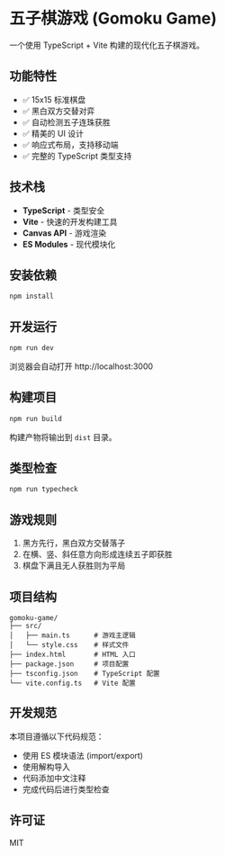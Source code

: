 # 五子棋游戏 (Gomoku Game)

一个使用 TypeScript + Vite 构建的现代化五子棋游戏。

## 功能特性

- ✅ 15x15 标准棋盘
- ✅ 黑白双方交替对弈
- ✅ 自动检测五子连珠获胜
- ✅ 精美的 UI 设计
- ✅ 响应式布局，支持移动端
- ✅ 完整的 TypeScript 类型支持

## 技术栈

- **TypeScript** - 类型安全
- **Vite** - 快速的开发构建工具
- **Canvas API** - 游戏渲染
- **ES Modules** - 现代模块化

## 安装依赖

```bash
npm install
```

## 开发运行

```bash
npm run dev
```

浏览器会自动打开 http://localhost:3000

## 构建项目

```bash
npm run build
```

构建产物将输出到 `dist` 目录。

## 类型检查

```bash
npm run typecheck
```

## 游戏规则

1. 黑方先行，黑白双方交替落子
2. 在横、竖、斜任意方向形成连续五子即获胜
3. 棋盘下满且无人获胜则为平局

## 项目结构

```
gomoku-game/
├── src/
│   ├── main.ts      # 游戏主逻辑
│   └── style.css    # 样式文件
├── index.html       # HTML 入口
├── package.json     # 项目配置
├── tsconfig.json    # TypeScript 配置
└── vite.config.ts   # Vite 配置
```

## 开发规范

本项目遵循以下代码规范：
- 使用 ES 模块语法 (import/export)
- 使用解构导入
- 代码添加中文注释
- 完成代码后进行类型检查

## 许可证

MIT
